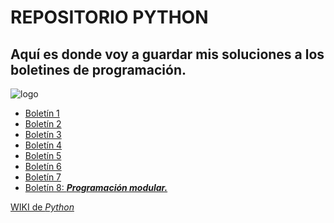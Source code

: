 # REPOSITORIO PYTHON

## Aquí es donde voy a guardar mis soluciones a los boletines de programación.

[foto]:https://qubilo.com/media/images/python_kf8vFR4.original.jpg

![logo][foto]

- [Boletín 1]()
- [Boletín 2]()
- [Boletín 3]()
- [Boletín 4]()
- [Boletín 5]()
- [Boletín 6]()
- [Boletín 7]()
- [Boletín 8: **_Programación modular._**]()


[WIKI de _Python_](https://es.wikipedia.org/wiki/Python)
